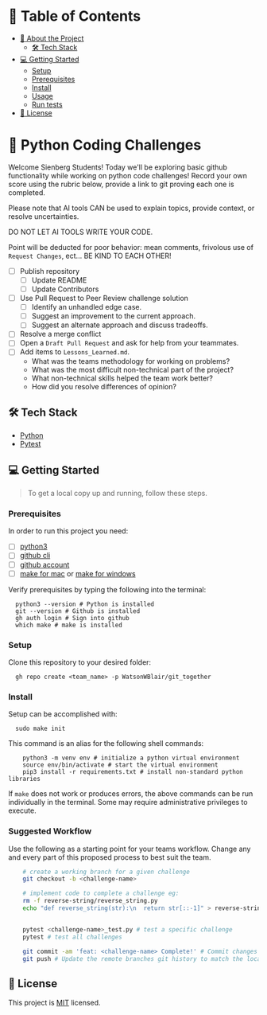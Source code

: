 # 📗 Table of Contents

- [📖 About the Project](#about-project)
  - [🛠 Tech Stack](#tech-stack)
- [💻 Getting Started](#getting-started)
  - [Setup](#setup)
  - [Prerequisites](#prerequisites)
  - [Install](#install)
  - [Usage](#usage)
  - [Run tests](#run-tests)
- [📝 License](#license)

<!-- PROJECT DESCRIPTION -->

# 📖 Python Coding Challenges <a name="about-project"></a>

Welcome Sienberg Students! Today we'll be exploring basic github functionality while working on python code challenges!
Record your own score using the rubric below, provide a link to git proving each one is completed.

Please note that AI tools CAN be used to explain topics, provide context, or resolve uncertainties.

DO NOT LET AI TOOLS WRITE YOUR CODE.

Point will be deducted for poor behavior: mean comments, frivolous use of `Request Changes`, ect... BE KIND TO EACH OTHER!

- [ ] Publish repository
  - [ ] Update README
  - [ ] Update Contributors
- [ ] Use Pull Request to Peer Review challenge solution
  - [ ] Identify an unhandled edge case.
  - [ ] Suggest an improvement to the current approach.
  - [ ] Suggest an alternate approach and discuss tradeoffs.
- [ ] Resolve a merge conflict
- [ ] Open a `Draft Pull Request` and ask for help from your teammates.
- [ ] Add items to `Lessons_Learned.md`.
  - What was the teams methodology for working on problems?
  - What was the most difficult non-technical part of the project?
  - What non-technical skills helped the team work better?
  - How did you resolve differences of opinion?


## 🛠 Tech Stack <a name="tech-stack"></a>
- [Python](https://www.python.org/)
- [Pytest](https://docs.pytest.org/en/7.2.x/)


<!-- GETTING STARTED -->

## 💻 Getting Started <a name="getting-started"></a>

> To get a local copy up and running, follow these steps.

### Prerequisites

In order to run this project you need:

- [ ] [python3](https://docs.python-guide.org/starting/install3/osx/)
- [ ] [github cli](https://github.com/cli/cli#installation)
- [ ] [github account](https://github.com/)
- [ ] [make for mac](https://formulae.brew.sh/formula/make) or [make for windows](https://gnuwin32.sourceforge.net/packages/make.htm)

Verify prerequisites by typing the following into the terminal:
```Shell
  python3 --version # Python is installed
  git --version # Github is installed
  gh auth login # Sign into github
  which make # make is installed
```

### Setup

Clone this repository to your desired folder:

```Shell
  gh repo create <team_name> -p WatsonWBlair/git_together
```


### Install

Setup can be accomplished with:
```Shell
  sudo make init
```

This command is an alias for the following shell commands:
```Shell
	python3 -m venv env # initialize a python virtual environment
	source env/bin/activate # start the virtual environment
	pip3 install -r requirements.txt # install non-standard python libraries
```
If `make` does not work or produces errors, the above commands can be run individually in the terminal. Some may require administrative privileges to execute.

### Suggested Workflow

Use the following as a starting point for your teams workflow. Change any and every part of this proposed process to best suit the team.


```bash
    # create a working branch for a given challenge
    git checkout -b <challenge-name> 

    # implement code to complete a challenge eg:
    rm -f reverse-string/reverse_string.py
    echo "def reverse_string(str):\n  return str[::-1]" > reverse-string/reverse_string.py


    pytest <challenge-name>_test.py # test a specific challenge
    pytest # test all challenges

    git commit -am 'feat: <challenge-name> Complete!' # Commit changes to your local branch
    git push # Update the remote branches git history to match the local branch
```



<!-- LICENSE -->

## 📝 License <a name="license"></a>

This project is [MIT](./LICENSE) licensed.
